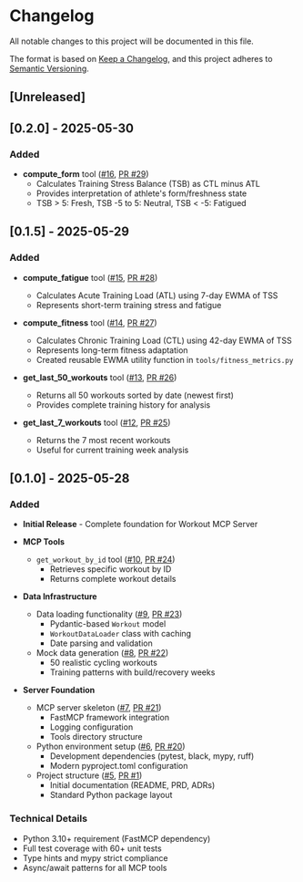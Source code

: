 # Changelog

All notable changes to this project will be documented in this file.

The format is based on [Keep a Changelog](https://keepachangelog.com/en/1.0.0/),
and this project adheres to [Semantic Versioning](https://semver.org/spec/v2.0.0.html).

## [Unreleased]

## [0.2.0] - 2025-05-30

### Added
- **compute_form** tool ([#16](https://github.com/ianphil/workout_mcp_server/issues/16), [PR #29](https://github.com/ianphil/workout_mcp_server/pull/29))
  - Calculates Training Stress Balance (TSB) as CTL minus ATL
  - Provides interpretation of athlete's form/freshness state
  - TSB > 5: Fresh, TSB -5 to 5: Neutral, TSB < -5: Fatigued

## [0.1.5] - 2025-05-29

### Added
- **compute_fatigue** tool ([#15](https://github.com/ianphil/workout_mcp_server/issues/15), [PR #28](https://github.com/ianphil/workout_mcp_server/pull/28))
  - Calculates Acute Training Load (ATL) using 7-day EWMA of TSS
  - Represents short-term training stress and fatigue
  
- **compute_fitness** tool ([#14](https://github.com/ianphil/workout_mcp_server/issues/14), [PR #27](https://github.com/ianphil/workout_mcp_server/pull/27))
  - Calculates Chronic Training Load (CTL) using 42-day EWMA of TSS
  - Represents long-term fitness adaptation
  - Created reusable EWMA utility function in `tools/fitness_metrics.py`

- **get_last_50_workouts** tool ([#13](https://github.com/ianphil/workout_mcp_server/issues/13), [PR #26](https://github.com/ianphil/workout_mcp_server/pull/26))
  - Returns all 50 workouts sorted by date (newest first)
  - Provides complete training history for analysis

- **get_last_7_workouts** tool ([#12](https://github.com/ianphil/workout_mcp_server/issues/12), [PR #25](https://github.com/ianphil/workout_mcp_server/pull/25))
  - Returns the 7 most recent workouts
  - Useful for current training week analysis

## [0.1.0] - 2025-05-28

### Added
- **Initial Release** - Complete foundation for Workout MCP Server
  
- **MCP Tools**
  - `get_workout_by_id` tool ([#10](https://github.com/ianphil/workout_mcp_server/issues/10), [PR #24](https://github.com/ianphil/workout_mcp_server/pull/24))
    - Retrieves specific workout by ID
    - Returns complete workout details

- **Data Infrastructure**
  - Data loading functionality ([#9](https://github.com/ianphil/workout_mcp_server/issues/9), [PR #23](https://github.com/ianphil/workout_mcp_server/pull/23))
    - Pydantic-based `Workout` model
    - `WorkoutDataLoader` class with caching
    - Date parsing and validation
  - Mock data generation ([#8](https://github.com/ianphil/workout_mcp_server/issues/8), [PR #22](https://github.com/ianphil/workout_mcp_server/pull/22))
    - 50 realistic cycling workouts
    - Training patterns with build/recovery weeks

- **Server Foundation**
  - MCP server skeleton ([#7](https://github.com/ianphil/workout_mcp_server/issues/7), [PR #21](https://github.com/ianphil/workout_mcp_server/pull/21))
    - FastMCP framework integration
    - Logging configuration
    - Tools directory structure
  - Python environment setup ([#6](https://github.com/ianphil/workout_mcp_server/issues/6), [PR #20](https://github.com/ianphil/workout_mcp_server/pull/20))
    - Development dependencies (pytest, black, mypy, ruff)
    - Modern pyproject.toml configuration
  - Project structure ([#5](https://github.com/ianphil/workout_mcp_server/issues/5), [PR #1](https://github.com/ianphil/workout_mcp_server/pull/1))
    - Initial documentation (README, PRD, ADRs)
    - Standard Python package layout

### Technical Details
- Python 3.10+ requirement (FastMCP dependency)
- Full test coverage with 60+ unit tests
- Type hints and mypy strict compliance
- Async/await patterns for all MCP tools